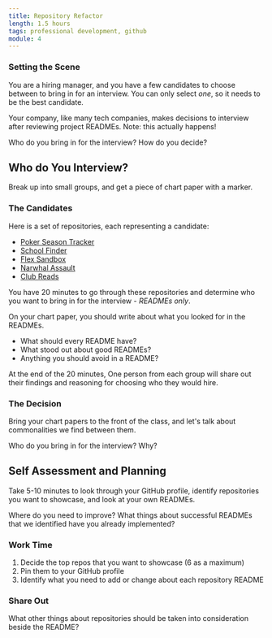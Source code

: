 ```yaml
---
title: Repository Refactor
length: 1.5 hours
tags: professional development, github
module: 4
---
```


### Setting the Scene

You are a hiring manager, and you have a few candidates to choose between to bring in for an interview. You can only select *one*, so it needs to be the best candidate.

Your company, like many tech companies, makes decisions to interview after reviewing project READMEs. Note: this actually happens!

Who do you bring in for the interview? How do you decide?


## Who do You Interview?

Break up into small groups, and get a piece of chart paper with a marker.

### The Candidates

Here is a set of repositories, each representing a candidate:

* [Poker Season Tracker](https://github.com/notmarkmiranda/poker_season_tracker) <!-- medium, image is not working, all text... -->
* [School Finder](https://github.com/sljohnson32/school-finder)
* [Flex Sandbox](https://github.com/Mickyfen17/flex-sandbox)
* [Narwhal Assault](https://github.com/Obleo33/game-time)
* [Club Reads](https://github.com/lindsaywparker/club-reads-frontend) <!-- high, text needs some formatting help, but pretty good -->

You have 20 minutes to go through these repositories and determine who you want to bring in for the interview - _READMEs only_.

On your chart paper, you should write about what you looked for in the READMEs. 

* What should every README have?
* What stood out about good READMEs?
* Anything you should avoid in a README?

At the end of the 20 minutes, One person from each group will share out their findings and reasoning for choosing who they would hire.

### The Decision

Bring your chart papers to the front of the class, and let's talk about commonalities we find between them.

Who do you bring in for the interview? Why?

<!-- Things a README should include: title, description, learning goals, text formatting, timeframe of project, screenshots, setup instructions, test suite instructions, contributors -->


## Self Assessment and Planning

Take 5-10 minutes to look through your GitHub profile, identify repositories you want to showcase, and look at your own READMEs.

Where do you need to improve? What things about successful READMEs that we identified have you already implemented?

### Work Time

1. Decide the top repos that you want to showcase (6 as a maximum)
1. Pin them to your GitHub profile
1. Identify what you need to add or change about each repository README

### Share Out

What other things about repositories should be taken into consideration beside the README?

<!-- File issues for future plans, refactoring work, or known bugs/issues -->
<!-- Evidence of using a .gitignore (a clean repo), no DS_STORE or node_modules -->
<!-- Concise, meaningful, appropriate commit messages - no swearing...amend these commits -->

